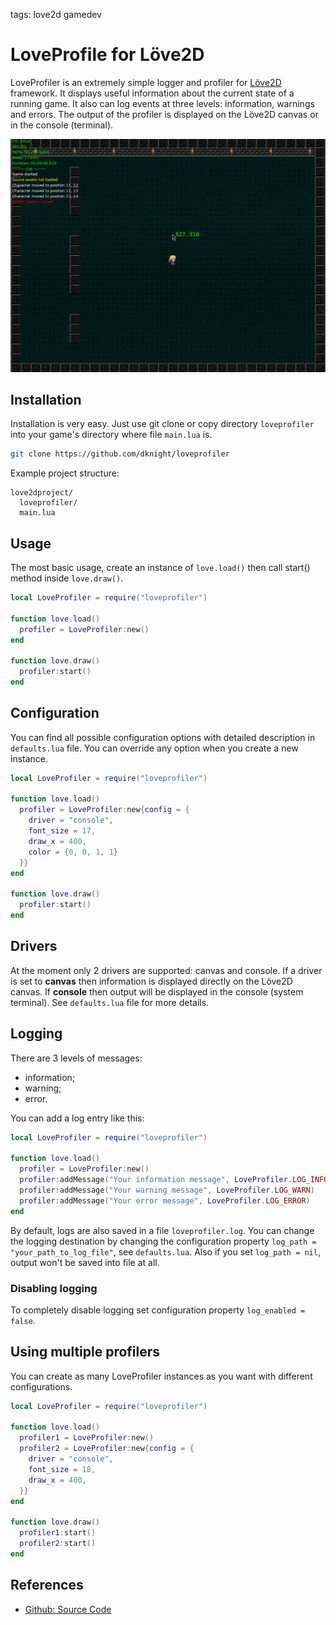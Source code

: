 <!-- Description: LoveProfiler is an extremely simple logger and profiler for Löve2D framework. -->

tags: love2d gamedev

# LoveProfile for Löve2D

LoveProfiler is an extremely simple logger and profiler for [Löve2D](https://love2d.org/)
framework. It displays useful information about the current state of a running game.
It also can log events at three levels: information, warnings
and errors. The output of the profiler is displayed on the Löve2D canvas or
in the console (terminal).

![LoveProfiler Demo](/assets/img/love2d/loveprofiled-demo.gif)

## Installation

Installation is very easy. Just use git clone or copy directory `loveprofiler`
into your game's directory where file `main.lua` is.

```sh
git clone https://github.com/dknight/loveprofiler
```
Example project structure:

```text
love2dproject/
  loveprofiler/
  main.lua
```

## Usage

The most basic usage, create an instance of `love.load()` then call start()
method inside `love.draw()`.

```lua
local LoveProfiler = require("loveprofiler")

function love.load()
  profiler = LoveProfiler:new()
end

function love.draw()
  profiler:start()
end

```

## Configuration

You can find all possible configuration options with detailed description in `defaults.lua` file. You can override any option when you create a new instance.

```lua
local LoveProfiler = require("loveprofiler")

function love.load()
  profiler = LoveProfiler:new{config = {
    driver = "console",
    font_size = 17,
    draw_x = 400,
    color = {0, 0, 1, 1}
  }}
end

function love.draw()
  profiler:start()
end
```

## Drivers

At the moment only 2 drivers are supported: canvas and console. If a driver is set to **canvas** then information is displayed directly on the Löve2D canvas. If **console** then output will be displayed in the console (system terminal). See `defaults.lua` file for more details.

## Logging

There are 3 levels of messages:
  - information;
  - warning;
  - error.
  
You can add a log entry like this:

```lua
local LoveProfiler = require("loveprofiler")

function love.load()
  profiler = LoveProfiler:new()
  profiler:addMessage("Your information message", LoveProfiler.LOG_INFO)
  profiler:addMessage("Your warning message", LoveProfiler.LOG_WARN)
  profiler:addMessage("Your error message", LoveProfiler.LOG_ERROR)
end
```

By default, logs are also saved in a file `loveprofiler.log`. You can change the logging destination by changing the configuration property `log_path = "your_path_to_log_file"`, see `defaults.lua`. Also if you set `log_path = nil`, output won't be saved into file at all.

### Disabling logging

To completely disable logging set configuration property `log_enabled = false`.

## Using multiple profilers

You can create as many LoveProfiler instances as you want with different configurations.

```lua
local LoveProfiler = require("loveprofiler")

function love.load()
  profiler1 = LoveProfiler:new()
  profiler2 = LoveProfiler:new{config = {
  	driver = "console",
    font_size = 18,
    draw_x = 400,
  }}
end

function love.draw()
  profiler1:start()
  profiler2:start()
end
```

## References

- [Github: Source Code](https://github.com/dknight/loveprofiler)